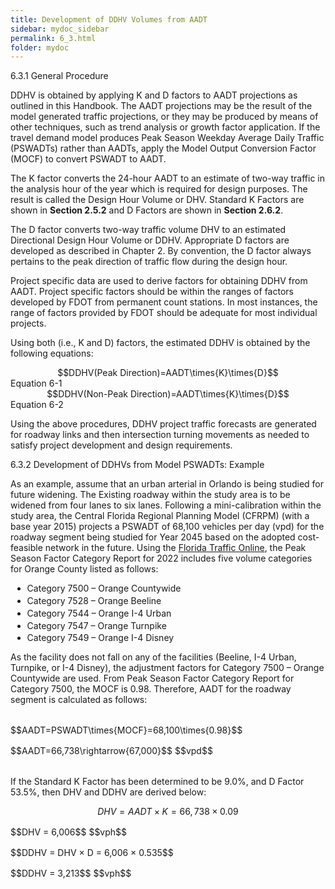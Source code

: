```yaml
---
title: Development of DDHV Volumes from AADT
sidebar: mydoc_sidebar
permalink: 6_3.html
folder: mydoc
---
```


<style>
  div{text-align: justify;}
</style>

<span class="subtitle-3">6.3.1 General Procedure</span>

DDHV is obtained by applying K and D factors to AADT projections as outlined in this Handbook. The AADT projections may be the result of the model generated traffic projections, or they may be produced by means of other techniques, such as trend analysis or growth factor application. If the travel demand model produces Peak Season Weekday Average Daily Traffic (PSWADTs) rather than AADTs, apply the Model Output Conversion Factor (MOCF) to convert PSWADT to AADT.
 

The K factor converts the 24-hour AADT to an estimate of two-way traffic in the analysis hour of the year which is required for design purposes. The result is called the Design Hour Volume or DHV. Standard K Factors are shown in <b>Section 2.5.2</b> and D Factors are shown in <b>Section 2.6.2</b>.

The D factor converts two-way traffic volume DHV to an estimated Directional Design Hour Volume or DDHV. Appropriate D factors are developed as described in Chapter 2. By convention, the D factor always pertains to the peak direction of traffic flow during the design hour.

Project specific data are used to derive factors for obtaining DDHV from AADT. Project specific factors should be within the ranges of factors developed by FDOT from permanent count stations. In most instances, the range of factors provided by FDOT should be adequate for most individual projects.

Using both (i.e., K and D) factors, the estimated DDHV is obtained by the following equations:

<center>$$DDHV(Peak Direction)=AADT\times{K}\times{D}$$</center>
<div class="italic-grey">Equation 6-1</div>

<center>$$DDHV(Non-Peak Direction)=AADT\times{K}\times{D}$$</center>
<div class="italic-grey">Equation 6-2</div>

Using the above procedures, DDHV project traffic forecasts are generated for roadway links and then intersection turning movements as needed to satisfy project development and design requirements.


<span class="subtitle-3">6.3.2 Development of DDHVs from Model PSWADTs: Example</span>

As an example, assume that an urban arterial in Orlando is being studied for future widening. The Existing roadway within the study area is to be widened from four lanes to six lanes. Following a mini-calibration within the study area, the Central Florida Regional Planning Model (CFRPM) (with a base year 2015) projects a PSWADT of 68,100 vehicles per day (vpd) for the roadway segment being studied for Year 2045 based on the adopted cost-feasible network in the future. Using the <a href="https://tdaappsprod.dot.state.fl.us/fto/" target="_blank">Florida Traffic Online</a>, the Peak Season Factor Category Report for 2022 includes five volume categories for Orange County listed as follows:
<ul>
<li style="margin:0.2em">Category 7500 – Orange Countywide</li>
<li style="margin:0.2em">Category 7528 – Orange Beeline</li>
<li style="margin:0.2em">Category 7544 – Orange I-4 Urban</li>
<li style="margin:0.2em">Category 7547 – Orange Turnpike</li>
<li style="margin:0.2em">Category 7549 – Orange I-4 Disney</li>
</ul>



As the facility does not fall on any of the facilities (Beeline, I-4 Urban, Turnpike, or I-4 Disney), the adjustment factors for Category 7500 – Orange Countywide are used. From Peak Season Factor Category Report for Category 7500, the MOCF is 0.98. Therefore, AADT for the roadway segment is calculated as follows:


<div style="margin:2rem"></div>
$$AADT=PSWADT\times{MOCF}=68,100\times{0.98}$$
<div style="margin:1rem"></div>
$$AADT=66,738\rightarrow{67,000}$$ $$vpd$$
<div style="margin:2rem"></div>


If the Standard K Factor has been determined to be 9.0%, and D Factor 53.5%, then DHV and DDHV are derived below:

$$DHV = AADT × K = 66,738 × 0.09$$
<div style="margin:1rem"></div>
$$DHV = 6,006$$ $$vph$$
<div style="margin:1rem"></div>
$$DDHV = DHV × D = 6,006 × 0.535$$
<div style="margin:1rem"></div>
$$DDHV = 3,213$$ $$vph$$












